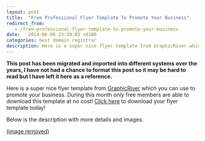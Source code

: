 ```yaml
---
layout: post
title:  "Free Professional Flyer Template To Promote Your Business"
redirect_from:
   - /free-professional-flyer-template-to-promote-your-business
date:   2014-06-06 23:39:05 +0100
categories: best domain registrar
description: Here is a super nice flyer template from GraphicRiver which you can use to promote your business. During this...
---
```


**This post has been migrated and imported into different systems over the years, I have not had a chance to format this post so it may be hard to read but I have left it here as a reference.**

Here is a super nice flyer template from [GraphicRiver](http://graphicriver.net?ref=Bigideaguy "GraphicRiver") which you can use to promote your business. During this month only free members are able to download this template at no cost! [Click here](http://graphicriver.net/item/company-commerce-flyer/4156665?WT.ac=free_file&WT.z_author=Endriu1516&ref=Bigideaguy "Business Flyer") to download your flyer template today!  
  
 Below is the description with more details and images.  
  
[(image removed)](http://graphicriver.net/item/company-commerce-flyer/4156665?WT.ac=free_file&WT.z_author=Endriu1516&ref=Bigideaguy "Business Flyer")